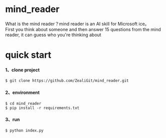 # mind_reader
What is the mind reader？mind reader is an AI skill for Microsoft ice。</br>
First you think about someone and then answer 15 questions from the mind reader, it can guess who you're thinking about

# quick start

#### 1、clone project

```
$ git clone https://github.com/ZealiGit/mind_reader.git
```

#### 2、environment
```
$ cd mind_reader
$ pip install -r requirements.txt
```

#### 3、run

```
$ python index.py
```
